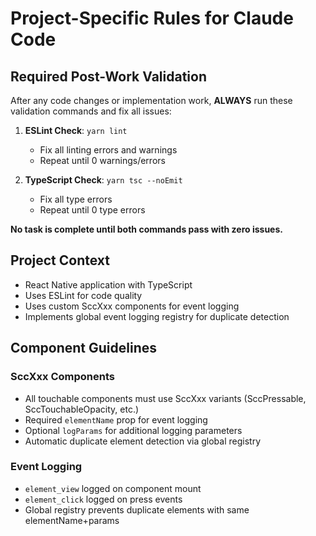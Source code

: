 # Project-Specific Rules for Claude Code

## Required Post-Work Validation

After any code changes or implementation work, **ALWAYS** run these validation commands and fix all issues:

1. **ESLint Check**: `yarn lint`
   - Fix all linting errors and warnings
   - Repeat until 0 warnings/errors

2. **TypeScript Check**: `yarn tsc --noEmit`
   - Fix all type errors
   - Repeat until 0 type errors

**No task is complete until both commands pass with zero issues.**

## Project Context

- React Native application with TypeScript
- Uses ESLint for code quality
- Uses custom SccXxx components for event logging
- Implements global event logging registry for duplicate detection

## Component Guidelines

### SccXxx Components
- All touchable components must use SccXxx variants (SccPressable, SccTouchableOpacity, etc.)
- Required `elementName` prop for event logging
- Optional `logParams` for additional logging parameters
- Automatic duplicate element detection via global registry

### Event Logging
- `element_view` logged on component mount
- `element_click` logged on press events
- Global registry prevents duplicate elements with same elementName+params